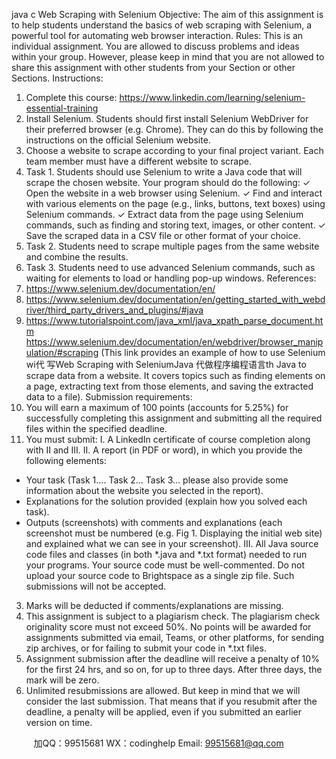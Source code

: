 java c
Web Scraping with Selenium
Objective: The aim of this assignment is to help students understand the basics of web scraping with Selenium, a powerful tool for automating web browser interaction.
Rules: This is an individual assignment. You are allowed to discuss problems and ideas within your group. However, please keep in mind that you are not allowed to share this assignment with other students from your Section or other Sections.
Instructions: 
1. Complete this course: https://www.linkedin.com/learning/selenium-essential-training 
2. Install Selenium. Students should first install Selenium WebDriver for their preferred browser 
(e.g. Chrome). They can do this by following the instructions on the official Selenium website. 
3. Choose a website to scrape according to your final project variant. Each team member must have a different website to scrape. 
4. Task 1. Students should use Selenium to write a Java code that will scrape the chosen website. 
Your program should do the following: 
✓ Open the website in a web browser using Selenium. 
✓ Find and interact with various elements on the page (e.g., links, buttons, text boxes) using Selenium commands.
✓ Extract data from the page using Selenium commands, such as finding and storing text, images, or other content.
✓ Save the scraped data in a CSV file or other format of your choice. 
5. Task 2. Students need to scrape multiple pages from the same website and combine the results.
6. Task 3. Students need to use advanced Selenium commands, such as waiting for elements to load or handling pop-up windows.
References: 
1. https://www.selenium.dev/documentation/en/ 
2. https://www.selenium.dev/documentation/en/getting_started_with_webdriver/third_party_drivers_and_plugins/#java
3. https://www.tutorialspoint.com/java_xml/java_xpath_parse_document.htm 
https://www.selenium.dev/documentation/en/webdriver/browser_manipulation/#scraping 
(This link provides an example of how to use Selenium wi代 写Web Scraping with SeleniumJava
代做程序编程语言th Java to scrape data from a website. It covers topics such as finding elements on a page, extracting text from those elements, and saving the extracted data to a file). 
Submission requirements: 
1. You will earn a maximum of 100 points (accounts for 5.25%) for successfully completing this assignment and submitting all the required files within the specified deadline.
2. You must submit: 
I. 
A LinkedIn certificate of course completion along with II and III. 
II. 
A report (in PDF or word), in which you provide the following elements: 
- Your task (Task 1…. Task 2… Task 3… please also provide some information about the website you selected in the report).
- Explanations for the solution provided (explain how you solved each task). 
- Outputs (screenshots) with comments and explanations (each screenshot must be numbered (e.g. Fig 1. Displaying the initial web site) and explained what we can see in your screenshot).
III. 
All Java source code files and classes (in both *.java and *.txt format) needed to run your programs. Your source code must be well-commented. Do not upload your source code to Brightspace as a single zip file. Such submissions will not be accepted. 
3. Marks will be deducted if comments/explanations are missing. 
4. This assignment is subject to a plagiarism check. The plagiarism check originality score must not exceed 50%. No points will be awarded for assignments submitted via email, Teams, or other platforms, for sending zip archives, or for failing to submit your code in *.txt files. 
5. Assignment submission after the deadline will receive a penalty of 10% for the first 24 hrs, and so on, for up to three days. After three days, the mark will be zero.
6. Unlimited resubmissions are allowed. But keep in mind that we will consider the last submission. That means that if you resubmit after the deadline, a penalty will be applied, even if you submitted an earlier version on time.



         
加QQ：99515681  WX：codinghelp  Email: 99515681@qq.com
